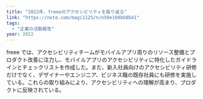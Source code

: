 ```yaml
---
title: "2022年、freeeのアクセシビリティを振り返る"
link: "https://note.com/magi1125/n/n50e160bb0b41"
tags:
  - "企業の活動報告"
year: 2022
---
```


freee では、アクセシビリティチームがモバイルアプリ周りのリソース整備とプロダクト改善に注力し、モバイルアプリのアクセシビリティに特化したガイドラインとチェックリストを作成した。また、新入社員向けのアクセシビリティ研修だけでなく、デザイナーやエンジニア、ビジネス職の既存社員にも研修を実施している。これらの取り組みにより、アクセシビリティへの理解が高まり、プロダクトに反映されている。
